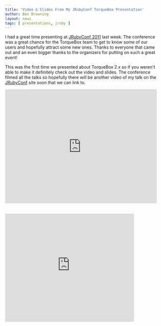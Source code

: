 ```yaml
---
title: 'Video & Slides From My JRubyConf TorqueBox Presentation'
author: Ben Browning
layout: news
tags: [ presentations, jruby ]
---
```


[jrubyconf]: http://jrubyconf.com

I had a great time presenting at [JRubyConf 2011][jrubyconf] last week. The
conference was a great chance for the TorqueBox team to get to know
some of our users and hopefully attract some new ones. Thanks to
everyone that came out and an even bigger thanks to the organizers for
putting on such a great event!

This was the first time we presented about TorqueBox 2.x so if you
weren't able to make it definitely check out the video and slides. The
conference filmed all the talks so hopefully there will be another
video of my talk on the [JRubyConf][jrubyconf] site soon that we can
link to.

<iframe src="http://player.vimeo.com/video/27494052" width="500" height="375" frameborder="0"></iframe>

<br />
<br />
<br />

<div style="width:425px" id="__ss_8765738"><iframe src="http://www.slideshare.net/slideshow/embed_code/8765738" width="425" height="355" frameborder="0" marginwidth="0" marginheight="0" scrolling="no"></iframe> <div style="padding:5px 0 12px"></div></div>
